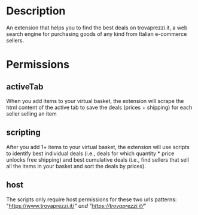 # Description

An extension that helps you to find the best deals on trovaprezzi.it, a web search engine for purchasing goods of any kind from Italian e-commerce sellers.

# Permissions

## activeTab

When you add items to your virtual basket, the extension will scrape the html content of the active tab to save the deals (prices + shipping) for each seller selling an item

## scripting

After you add 1+ items to your virtual basket, the extension will use scripts to identify best individual deals (i.e., deals for which quantity * price unlocks free shipping) and best cumulative deals (i.e., find sellers that sell all the items in your basket and sort the deals by prices). 

## host

The scripts only require host permissions for these two urls patterns: "https://www.trovaprezzi.it/*" and "https://trovaprezzi.it/*"